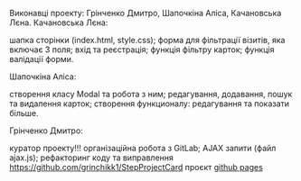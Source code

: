 Виконавці проекту:  Грінченко Дмитро, Шапочкіна Аліса, Качановська Лєна.
Качановська Лєна:

шапка сторінки (index.html, style.css);
форма для фільтрації візитів, яка включає 3 поля;
вхід та реєстрація;
функція фільтру карток;
функція валідації форми.

Шапочкіна Аліса:

створення класу Modal  та робота з ним;
редагування, додавання, пошук та видалення карток;
створення функционалу: редагування та показати більше.

Грінченко Дмитро:

куратор проекту!!!
організаційна робота з GitLab;
AJAX запити (файл ajax.js);
рефакторинг коду та виправлення
https://github.com/grinchikk1/StepProjectCard проєкт [github pages](https://grinchikk1.github.io/StepProjectCard/)
